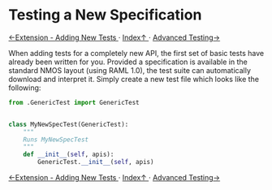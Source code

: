 # Testing a New Specification
[←Extension - Adding New Tests ](5.1._Extension_-_Adding_New_Tests.md) · [ Index↑ ](..) · [Advanced Testing→](6.0._Advanced_Testing.md)

When adding tests for a completely new API, the first set of basic tests have already been written for you. Provided a specification is available in the standard NMOS layout (using RAML 1.0), the test suite can automatically download and interpret it. Simply create a new test file which looks like the following:

```python
from .GenericTest import GenericTest


class MyNewSpecTest(GenericTest):
    """
    Runs MyNewSpecTest
    """
    def __init__(self, apis):
        GenericTest.__init__(self, apis)
```

[←Extension - Adding New Tests ](5.1._Extension_-_Adding_New_Tests.md) · [ Index↑ ](..) · [Advanced Testing→](6.0._Advanced_Testing.md)
